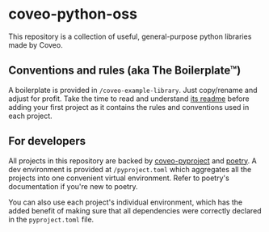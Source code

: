 # coveo-python-oss

This repository is a collection of useful, general-purpose python libraries made by Coveo.


## Conventions and rules (aka The Boilerplate™)

A boilerplate is provided in `/coveo-example-library`. Just copy/rename and adjust for profit.
Take the time to read and understand [its readme](./coveo-example-library/README.md) before adding your first project as it contains the rules and conventions used in each project.


## For developers

All projects in this repository are backed by [coveo-pyproject](./coveo-pyproject/README.md) and [poetry](https://python-poetry.org/).
A dev environment is provided at `/pyproject.toml` which aggregates all the projects into one convenient virtual environment. 
Refer to poetry's documentation if you're new to poetry.

You can also use each project's individual environment, which has the added benefit of making sure
that all dependencies were correctly declared in the `pyproject.toml` file.
